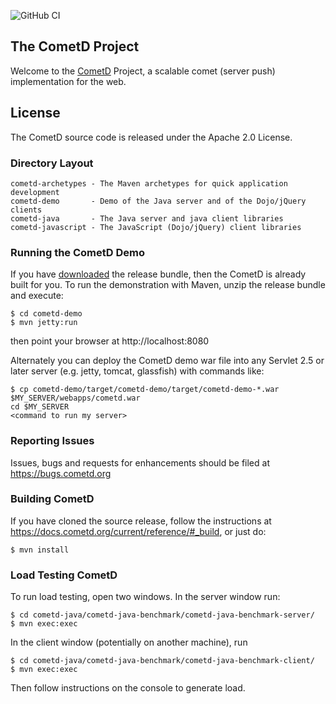 ![GitHub CI](https://github.com/cometd/cometd/workflows/GitHub%20CI/badge.svg)

## The CometD Project ##

Welcome to the [CometD](https://cometd.org) Project, a scalable comet (server push) implementation for the web.


## License ##

The CometD source code is released under the Apache 2.0 License.


### Directory Layout ###

    cometd-archetypes - The Maven archetypes for quick application development
    cometd-demo       - Demo of the Java server and of the Dojo/jQuery clients
    cometd-java       - The Java server and java client libraries
    cometd-javascript - The JavaScript (Dojo/jQuery) client libraries


### Running the CometD Demo ###

If you have [downloaded](https://download.cometd.org) the release bundle, then the CometD is already built for you.
To run the demonstration with Maven, unzip the release bundle and execute:

    $ cd cometd-demo
    $ mvn jetty:run

then point your browser at http://localhost:8080

Alternately you can deploy the CometD demo war file into
any Servlet 2.5 or later server (e.g. jetty, tomcat, glassfish)
with commands like:

    $ cp cometd-demo/target/cometd-demo/target/cometd-demo-*.war  $MY_SERVER/webapps/cometd.war
    cd $MY_SERVER
    <command to run my server>


### Reporting Issues ###

Issues, bugs and requests for enhancements should be filed at https://bugs.cometd.org


### Building CometD ###

If you have cloned the source release, follow the instructions at
https://docs.cometd.org/current/reference/#_build, or just do:

    $ mvn install


### Load Testing CometD ###

To run load testing, open two windows. In the server window run:

    $ cd cometd-java/cometd-java-benchmark/cometd-java-benchmark-server/
    $ mvn exec:exec

In the client window (potentially on another machine), run

    $ cd cometd-java/cometd-java-benchmark/cometd-java-benchmark-client/
    $ mvn exec:exec

Then follow instructions on the console to generate load.
